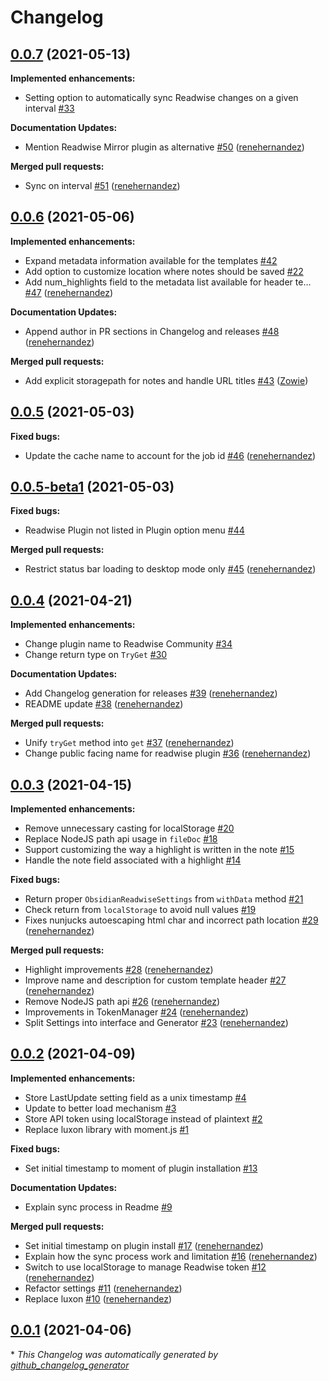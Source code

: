 # Changelog

## [0.0.7](https://github.com/renehernandez/obsidian-readwise/tree/0.0.7) (2021-05-13)

**Implemented enhancements:**

- Setting option to automatically sync Readwise changes on a given interval [\#33](https://github.com/renehernandez/obsidian-readwise/issues/33)

**Documentation Updates:**

- Mention Readwise Mirror plugin as alternative [\#50](https://github.com/renehernandez/obsidian-readwise/pull/50) ([renehernandez](https://github.com/renehernandez))

**Merged pull requests:**

- Sync on interval [\#51](https://github.com/renehernandez/obsidian-readwise/pull/51) ([renehernandez](https://github.com/renehernandez))

## [0.0.6](https://github.com/renehernandez/obsidian-readwise/tree/0.0.6) (2021-05-06)

**Implemented enhancements:**

- Expand metadata information available for the templates [\#42](https://github.com/renehernandez/obsidian-readwise/issues/42)
- Add option to customize location where notes should be saved [\#22](https://github.com/renehernandez/obsidian-readwise/issues/22)
- Add num\_highlights field to the metadata list available for header te… [\#47](https://github.com/renehernandez/obsidian-readwise/pull/47) ([renehernandez](https://github.com/renehernandez))

**Documentation Updates:**

- Append author in PR sections in Changelog and releases [\#48](https://github.com/renehernandez/obsidian-readwise/pull/48) ([renehernandez](https://github.com/renehernandez))

**Merged pull requests:**

- Add explicit storagepath for notes and handle URL titles [\#43](https://github.com/renehernandez/obsidian-readwise/pull/43) ([Zowie](https://github.com/Zowie))

## [0.0.5](https://github.com/renehernandez/obsidian-readwise/tree/0.0.5) (2021-05-03)

**Fixed bugs:**

- Update the cache name to account for the job id [\#46](https://github.com/renehernandez/obsidian-readwise/pull/46) ([renehernandez](https://github.com/renehernandez))

## [0.0.5-beta1](https://github.com/renehernandez/obsidian-readwise/tree/0.0.5-beta1) (2021-05-03)

**Fixed bugs:**

- Readwise Plugin not listed in Plugin option menu [\#44](https://github.com/renehernandez/obsidian-readwise/issues/44)

**Merged pull requests:**

- Restrict status bar loading to desktop mode only [\#45](https://github.com/renehernandez/obsidian-readwise/pull/45) ([renehernandez](https://github.com/renehernandez))

## [0.0.4](https://github.com/renehernandez/obsidian-readwise/tree/0.0.4) (2021-04-21)

**Implemented enhancements:**

- Change plugin name to Readwise Community [\#34](https://github.com/renehernandez/obsidian-readwise/issues/34)
- Change return type on `TryGet` [\#30](https://github.com/renehernandez/obsidian-readwise/issues/30)

**Documentation Updates:**

- Add Changelog generation for releases [\#39](https://github.com/renehernandez/obsidian-readwise/pull/39) ([renehernandez](https://github.com/renehernandez))
- README update [\#38](https://github.com/renehernandez/obsidian-readwise/pull/38) ([renehernandez](https://github.com/renehernandez))

**Merged pull requests:**

- Unify `tryGet` method into `get` [\#37](https://github.com/renehernandez/obsidian-readwise/pull/37) ([renehernandez](https://github.com/renehernandez))
- Change public facing name for readwise plugin [\#36](https://github.com/renehernandez/obsidian-readwise/pull/36) ([renehernandez](https://github.com/renehernandez))

## [0.0.3](https://github.com/renehernandez/obsidian-readwise/tree/0.0.3) (2021-04-15)

**Implemented enhancements:**

- Remove unnecessary casting for localStorage [\#20](https://github.com/renehernandez/obsidian-readwise/issues/20)
- Replace NodeJS path api usage in `fileDoc` [\#18](https://github.com/renehernandez/obsidian-readwise/issues/18)
- Support customizing the way a highlight is written in the note [\#15](https://github.com/renehernandez/obsidian-readwise/issues/15)
- Handle the note field associated with a highlight [\#14](https://github.com/renehernandez/obsidian-readwise/issues/14)

**Fixed bugs:**

- Return proper `ObsidianReadwiseSettings` from `withData` method [\#21](https://github.com/renehernandez/obsidian-readwise/issues/21)
- Check return from `localStorage` to avoid null values [\#19](https://github.com/renehernandez/obsidian-readwise/issues/19)
- Fixes nunjucks autoescaping html char and incorrect path location [\#29](https://github.com/renehernandez/obsidian-readwise/pull/29) ([renehernandez](https://github.com/renehernandez))

**Merged pull requests:**

- Highlight improvements [\#28](https://github.com/renehernandez/obsidian-readwise/pull/28) ([renehernandez](https://github.com/renehernandez))
- Improve name and description for custom template header [\#27](https://github.com/renehernandez/obsidian-readwise/pull/27) ([renehernandez](https://github.com/renehernandez))
- Remove NodeJS path api [\#26](https://github.com/renehernandez/obsidian-readwise/pull/26) ([renehernandez](https://github.com/renehernandez))
- Improvements in TokenManager [\#24](https://github.com/renehernandez/obsidian-readwise/pull/24) ([renehernandez](https://github.com/renehernandez))
- Split Settings into interface and Generator [\#23](https://github.com/renehernandez/obsidian-readwise/pull/23) ([renehernandez](https://github.com/renehernandez))

## [0.0.2](https://github.com/renehernandez/obsidian-readwise/tree/0.0.2) (2021-04-09)

**Implemented enhancements:**

- Store LastUpdate setting field as a unix timestamp [\#4](https://github.com/renehernandez/obsidian-readwise/issues/4)
- Update to better load mechanism [\#3](https://github.com/renehernandez/obsidian-readwise/issues/3)
- Store API token using localStorage instead of plaintext [\#2](https://github.com/renehernandez/obsidian-readwise/issues/2)
- Replace luxon library with moment.js [\#1](https://github.com/renehernandez/obsidian-readwise/issues/1)

**Fixed bugs:**

- Set initial timestamp to moment of plugin installation [\#13](https://github.com/renehernandez/obsidian-readwise/issues/13)

**Documentation Updates:**

- Explain sync process in Readme [\#9](https://github.com/renehernandez/obsidian-readwise/issues/9)

**Merged pull requests:**

- Set initial timestamp on plugin install [\#17](https://github.com/renehernandez/obsidian-readwise/pull/17) ([renehernandez](https://github.com/renehernandez))
- Explain how the sync process work and limitation [\#16](https://github.com/renehernandez/obsidian-readwise/pull/16) ([renehernandez](https://github.com/renehernandez))
- Switch to use localStorage to manage Readwise token [\#12](https://github.com/renehernandez/obsidian-readwise/pull/12) ([renehernandez](https://github.com/renehernandez))
- Refactor settings [\#11](https://github.com/renehernandez/obsidian-readwise/pull/11) ([renehernandez](https://github.com/renehernandez))
- Replace luxon [\#10](https://github.com/renehernandez/obsidian-readwise/pull/10) ([renehernandez](https://github.com/renehernandez))

## [0.0.1](https://github.com/renehernandez/obsidian-readwise/tree/0.0.1) (2021-04-06)



\* *This Changelog was automatically generated by [github_changelog_generator](https://github.com/github-changelog-generator/github-changelog-generator)*
